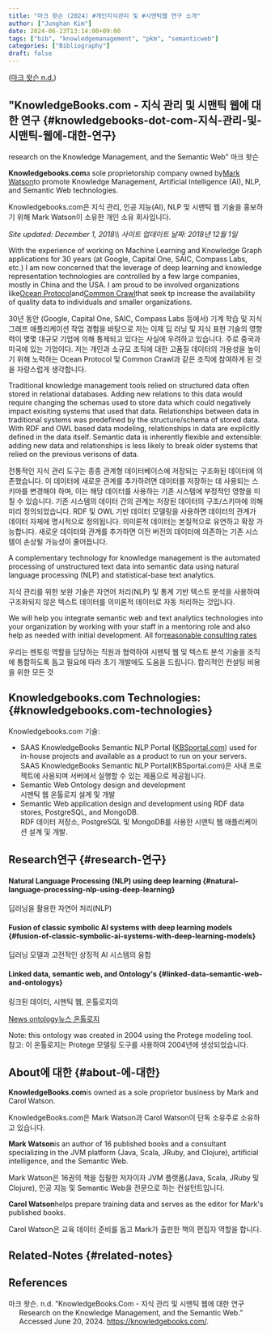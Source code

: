 ```yaml
---
title: "마크 왓슨 (2024) #개인지식관리 및 #시맨틱웹 연구 소개"
author: ["Junghan Kim"]
date: 2024-06-23T13:14:00+09:00
tags: ["bib", "knowledgemanagement", "pkm", "semanticweb"]
categories: ["Bibliography"]
draft: false
---
```


(<a href="#citeproc_bib_item_1">마크 왓슨 n.d.</a>)


## "KnowledgeBooks.com - 지식 관리 및 시맨틱 웹에 대한 연구 {#knowledgebooks-dot-com-지식-관리-및-시맨틱-웹에-대한-연구}

research on the Knowledge Management, and the Semantic Web" 마크 왓슨

**Knowledgebooks.com**a sole proprietorship company owned by[Mark Watson](http://markwatson.com/)to promote Knowledge Management, Artificial Intelligence (AI), NLP, and Semantic Web technologies.<br />

Knowledgebooks.com은 지식 관리, 인공 지능(AI), NLP 및 시맨틱 웹 기술을 홍보하기 위해 Mark Watson이 소유한 개인 소유 회사입니다.

_Site updated: December 1, 2018\\\\ 사이트 업데이트 날짜: 2018년 12월 1일_

With the experience of working on Machine Learning and Knowledge Graph applications for 30 years (at Google, Capital One, SAIC, Compass Labs, etc.) I am now concerned that the leverage of deep learning and knowledge representation technologies are controlled by a few large companies, mostly in China and the USA. I am proud to be involved organizations like[Ocean Protocol](https://oceanprotocol.com/)and[Common Crawl](https://commoncrawl.org/)that seek tp increase the availability of quality data to individuals and smaller organizations.<br />

30년 동안 (Google, Capital One, SAIC, Compass Labs 등에서) 기계 학습 및 지식 그래프 애플리케이션 작업 경험을 바탕으로 저는 이제 딥 러닝 및 지식 표현 기술의 영향력이 몇몇 대규모 기업에 의해 통제되고 있다는 사실에 우려하고 있습니다. 주로 중국과 미국에 있는 기업이다. 저는 개인과 소규모 조직에 대한 고품질 데이터의 가용성을 높이기 위해 노력하는 Ocean Protocol 및 Common Crawl과 같은 조직에 참여하게 된 것을 자랑스럽게 생각합니다.

Traditional knowledge management tools relied on structured data often stored in relational databases. Adding new relations to this data would require changing the schemas used to store data which could negatively impact exisiting systems that used that data. Relationships between data in traditional systems was predefined by the structure/schema of stored data. With RDF and OWL based data modeling, relationships in data are explicitly defined in the data itself. Semantic data is inherently flexible and extensible: adding new data and relationships is less likely to break older systems that relied on the previous verisons of data.<br />

전통적인 지식 관리 도구는 종종 관계형 데이터베이스에 저장되는 구조화된 데이터에 의존했습니다. 이 데이터에 새로운 관계를 추가하려면 데이터를 저장하는 데 사용되는 스키마를 변경해야 하며, 이는 해당 데이터를 사용하는 기존 시스템에 부정적인 영향을 미칠 수 있습니다. 기존 시스템의 데이터 간의 관계는 저장된 데이터의 구조/스키마에 의해 미리 정의되었습니다. RDF 및 OWL 기반 데이터 모델링을 사용하면 데이터의 관계가 데이터 자체에 명시적으로 정의됩니다. 의미론적 데이터는 본질적으로 유연하고 확장 가능합니다. 새로운 데이터와 관계를 추가하면 이전 버전의 데이터에 의존하는 기존 시스템이 손상될 가능성이 줄어듭니다.

A complementary technology for knowledge management is the automated processing of unstructured text data into semantic data using natural language processing (NLP) and statistical-base text analytics.<br />

지식 관리를 위한 보완 기술은 자연어 처리(NLP) 및 통계 기반 텍스트 분석을 사용하여 구조화되지 않은 텍스트 데이터를 의미론적 데이터로 자동 처리하는 것입니다.

We will help you integrate semantic web and text analytics technologies into your organization by working with your staff in a mentoring role and also help as needed with initial development. All for[reasonable consulting rates](http://markwatson.com/consulting/)<br />

우리는 멘토링 역할을 담당하는 직원과 협력하여 시맨틱 웹 및 텍스트 분석 기술을 조직에 통합하도록 돕고 필요에 따라 초기 개발에도 도움을 드립니다. 합리적인 컨설팅 비용을 위한 모든 것


## Knowledgebooks.com Technologies: {#knowledgebooks.com-technologies}

Knowledgebooks.com 기술:

-   SAAS KnowledgeBooks Semantic NLP Portal ([KBSportal.com](http://kbsportal.com/)) used for in-house projects and available as a product to run on your servers.<br /> SAAS KnowledgeBooks Semantic NLP Portal(KBSportal.com)은 사내 프로젝트에 사용되며 서버에서 실행할 수 있는 제품으로 제공됩니다.
-   Semantic Web Ontology design and development<br /> 시맨틱 웹 온톨로지 설계 및 개발
-   Semantic Web application design and development using RDF data stores, PostgreSQL, and MongoDB.<br /> RDF 데이터 저장소, PostgreSQL 및 MongoDB를 사용한 시맨틱 웹 애플리케이션 설계 및 개발.


## Research연구 {#research-연구}


#### Natural Language Processing (NLP) using deep learning {#natural-language-processing-nlp-using-deep-learning}

딥러닝을 활용한 자연어 처리(NLP)


#### Fusion of classic symbolic AI systems with deep learning models {#fusion-of-classic-symbolic-ai-systems-with-deep-learning-models}

딥러닝 모델과 고전적인 상징적 AI 시스템의 융합


#### Linked data, semantic web, and Ontology's {#linked-data-semantic-web-and-ontologys}

링크된 데이터, 시맨틱 웹, 온톨로지의

[News ontology뉴스 온톨로지](https://knowledgebooks.com/NewsOwlOntology/index.html)

Note: this ontology was created in 2004 using the Protege modeling tool.<br /> 참고: 이 온톨로지는 Protege 모델링 도구를 사용하여 2004년에 생성되었습니다.


## About에 대한 {#about-에-대한}

**KnowledgeBooks.com**is owned as a sole proprietor business by Mark and Carol Watson.<br />

KnowledgeBooks.com은 Mark Watson과 Carol Watson이 단독 소유주로 소유하고 있습니다.

**Mark Watson**is an author of 16 published books and a consultant specializing in the JVM platform (Java, Scala, JRuby, and Clojure), artificial intelligence, and the Semantic Web.<br />

Mark Watson은 16권의 책을 집필한 저자이자 JVM 플랫폼(Java, Scala, JRuby 및 Clojure), 인공 지능 및 Semantic Web을 전문으로 하는 컨설턴트입니다.

**Carol Watson**helps prepare training data and serves as the editor for Mark's published books.<br />

Carol Watson은 교육 데이터 준비를 돕고 Mark가 출판한 책의 편집자 역할을 합니다.


## Related-Notes {#related-notes}

## References

<style>.csl-entry{text-indent: -1.5em; margin-left: 1.5em;}</style><div class="csl-bib-body">
  <div class="csl-entry"><a id="citeproc_bib_item_1"></a>마크 왓슨. n.d. “KnowledgeBooks.Com - 지식 관리 및 시맨틱 웹에 대한 연구 Research on the Knowledge Management, and the Semantic Web.” Accessed June 20, 2024. <a href="https://knowledgebooks.com/">https://knowledgebooks.com/</a>.</div>
</div>
